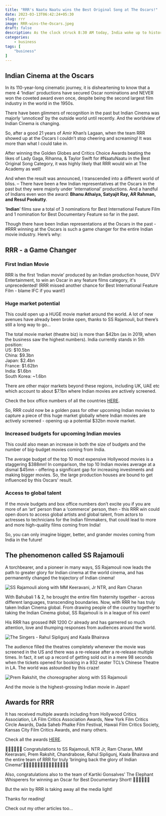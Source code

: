 ```yaml
---
title: "RRR's Naatu Naatu wins the Best Original Song at The Oscars!"
date: 2023-03-13T06:42:24+05:30
slug: rrr
image: RRR-wins-the-Oscars.jpeg
draft: false
description: As the clock struck 8:30 AM today, India woke up to history. And the Dark Knight in me screamed, “This is what we deserve. Not what we need." Here's how it will be game-changing for Indian Cinema... Read on...
categories:
    - business
tags: [
    "business"
]
---
```

## Indian Cinema at the Oscars

In its 110-year-long cinematic journey, it is disheartening to know that a mere 4 ‘Indian’ productions have secured Oscar nominations and NEVER won the coveted award even once, despite being the second largest film industry in the world in the 1950s.

There have been glimmers of recognition in the past but Indian Cinema was majorly ‘unnoticed’ by the outside world until recently. And the worldview of Indian Cinema is changing.

So, after a good 21 years of Amir Khan’s Lagaan, when the team RRR showed up at the Oscars I couldn’t stop cheering and screaming! It was more than what I could take in.

After winning the Golden Globes and Critics Choice Awards beating the likes of Lady Gaga, Rihanna, & Taylor Swift for #NaatuNaatu in the Best Original Song Category, it was highly likely that RRR would win at The Academy as well!

And when the result was announced, I transcended into a different world of bliss.
–
There have been a few Indian representatives at the Oscars in the past but they were majorly under ‘international’ productions. And a handful of Indians even won the award: **Bhanu Athaiya, Satyajit Ray, AR Rahman, and Resul Pookutty**.

‘**Indian**’ films saw a total of 3 nominations for Best International Feature Film and 1 nomination for Best Documentary Feature so far in the past.

Though there have been Indian representations at the Oscars in the past - #RRR winning at the Oscars is such a game changer for the entire Indian movie industry. Here’s why:

## RRR - a Game Changer

### First Indian Movie

RRR is the first ‘Indian movie’ produced by an Indian production house, DVV Entertainment, to win an Oscar in any feature films category, it's unprecedented! (RRR missed another chance for Best International Feature Film - blame IFC if you want!)

### Huge market potential

This could open up a HUGE movie market around the world. A lot of new avenues have already been broke open, thanks to SS Rajamouli, but there’s still a long way to go…

The total movie market (theatre biz) is more than $42bn (as in 2019, when the business saw the highest numbers). India currently stands in 5th position:\
US: $10.5bn\
China: $9.3bn\
Japan: $2.4bn\
France: $1.62bn\
India: $1.6bn\
South Korea: ~1.6bn

There are other major markets beyond these regions, including UK, UAE etc which account to about $7.1bn where Indian movies are actively screened.

Check the box office numbers of all the countries [HERE](https://flixpatrol.com/market/box-office-revenues/).

So, RRR could now be a golden pass for other upcoming Indian movies to capture a piece of this huge market globally where Indian movies are actively screened - opening up a potential $32bn movie market.

### Increased budgets for upcoming Indian movies
This could also mean an increase in both the size of budgets and the number of big-budget movies coming from India.

The average budget of the top 10 most expensive Hollywood movies is a staggering $388mn! In comparison, the top 10 Indian movies average at a dismal $45mn - offering a significant gap for increasing investments and making bigger movies. So, the large production houses are bound to get influenced by this Oscars' result.

### Access to global talent
If the movie budgets and box office numbers don’t excite you if you are more of an ‘art’ person than a ‘commerce’ person, then - this RRR win could open doors to access global artists and global talent, from actors to actresses to technicians for the Indian filmmakers, that could lead to more and more high-quality films coming from India!

So, you can only imagine bigger, better, and grander movies coming from India in the future!

## The phenomenon called SS Rajamouli

A torchbearer, and a pioneer in many ways, SS Rajamouli now leads the path to greater glory for Indian cinema at the world cinema, and has permanently changed the trajectory of Indian cinema!

![SS Rajamouli along with MM Keeravani, Jr NTR, and Ram Charan](team-rrr.jpeg)

With Bahubali 1 & 2, he brought the entire film fraternity together - across different languages, transcending boundaries. Now, with RRR he has truly taken Indian Cinema global. From drawing people of the country together to taking the Indian Cinema global, SS Rajamouli is in a league of his own!

His RRR has grossed INR 1200 Cr already and has garnered so much attention, love and thumping responses from audiences around the world.

![The Singers - Rahul Sipligunj and Kaala Bhairava](rrr-singers.jpeg)

The audience filled the theatres completely whenever the movie was screened in the US and there was a re-release after a re-release multiple times. In fact, it set up a record of getting sold out in a mere 98 seconds when the tickets opened for booking in a 932 seater TCL’s Chinese Theatre in LA. The world was astounded by this craze!

![Prem Rakshit, the choreographer along with SS Rajamouli](prem-rakshit-with-rajamouli.jpeg)

And the movie is the highest-grossing Indian movie in Japan!

## Awards for RRR

It has received multiple awards including from Hollywood Critics Association, LA Film Critics Association Awards, New York Film Critics Circle Awards, Dada Saheb Phalke Film Festival, Hawaii Film Critics Society, Kansas City Film Critics Awards, and many others.

Check all the awards [HERE](https://www.imdb.com/title/tt8178634/awards/).

👏🏼👏🏼👏🏼 Congratulations to SS Rajamouli, NTR Jr, Ram Charan, MM Keeravani, Prem Rakshit, Chandrabose, Rahul Sipligunj, Kaala Bhairava and the entire team of RRR for truly ‘bringing back the glory of Indian Cinema!’🕺🏻💃🏻🕺🏻💃🏻🕺🏻💃🏻🕺🏻💃🏻

Also, congratulations also to the team of Kartiki Gonsalves’ The Elephant Whisperers for winning an Oscar for Best Documentary Short! 👏🏼👏🏼👏🏼

But the win by RRR is taking away all the media light!

Thanks for reading!

Check out my other articles too...